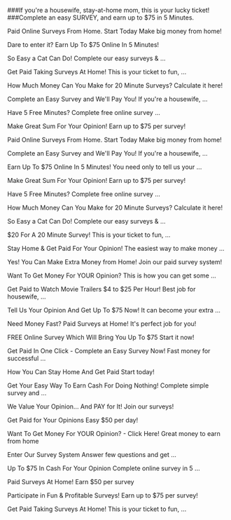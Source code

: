 ###If you're a housewife, stay-at-home mom, this is your lucky ticket!
###Complete an easy SURVEY, and earn up to $75 in 5 Minutes.

Paid Online Surveys From Home. Start Today
Make big money from home!

Dare to enter it?
Earn Up To $75 Online In 5 Minutes!

So Easy a Cat Can Do!
Complete our easy surveys & ...

Get Paid Taking Surveys At Home!
This is your ticket to fun, ...

How Much Money Can You Make for 20 Minute Surveys?
Calculate it here!

Complete an Easy Survey and We'll Pay You!
If you're a housewife, ...

Have 5 Free Minutes?
Complete free online survey ...

Make Great Sum For Your Opinion!
Earn up to $75 per survey!

Paid Online Surveys From Home. Start Today
Make big money from home!

Complete an Easy Survey and We'll Pay You!
If you're a housewife, ...

Earn Up To $75 Online In 5 Minutes!
You need only to tell us your ...

Make Great Sum For Your Opinion!
Earn up to $75 per survey!

Have 5 Free Minutes?
Complete free online survey ...

How Much Money Can You Make for 20 Minute Surveys?
Calculate it here!

So Easy a Cat Can Do!
Complete our easy surveys & ...

$20 For A 20 Minute Survey!
This is your ticket to fun, ...

Stay Home & Get Paid For Your Opinion!
The easiest way to make money ...

Yes! You Can Make Extra Money from Home!
Join our paid survey system!

Want To Get Money For YOUR Opinion?
This is how you can get some ...

Get Paid to Watch Movie Trailers $4 to $25 Per Hour!
Best job for housewife, ...

Tell Us Your Opinion And Get Up To $75 Now!
It can become your extra ...

Need Money Fast? Paid Surveys at Home!
It's perfect job for you!

FREE Online Survey Which Will Bring You Up To $75
Start it now!

Get Paid In One Click - Complete an Easy Survey Now!
Fast money for successful ...

How You Can Stay Home And Get Paid
Start today!

Get Your Easy Way To Earn Cash For Doing Nothing!
Complete simple survey and ...

We Value Your Opinion... And PAY for It!
Join our surveys!

Get Paid for Your Opinions
Easy $50 per day!

Want To Get Money For YOUR Opinion? - Click Here!
Great money to earn from home

Enter Our Survey System
Answer few questions and get ...

Up To $75 In Cash For Your Opinion
Complete online survey in 5 ...

Paid Surveys At Home!
Earn $50 per survey

Participate in Fun & Profitable Surveys!
Earn up to $75 per survey!

Get Paid Taking Surveys At Home!
This is your ticket to fun, ...
